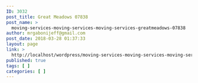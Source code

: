 ```yaml
---
ID: 3032
post_title: Great Meadows 07838
post_name: >
  moving-services-moving-services-moving-services-greatmeadows-07838
author: mrgabonijeff@gmail.com
post_date: 2018-03-28 01:37:33
layout: page
link: >
  http://localhost/wordpress/moving-services-moving-services-moving-services-greatmeadows-07838/
published: true
tags: [ ]
categories: [ ]
---
```

